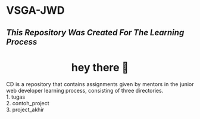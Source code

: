 # VSGA-JWD

## _This Repository Was Created For The Learning Process_

###

<h1 align="center">hey there 👋</h1>
<p align="justify">CD is a repository that contains assignments given by mentors in the junior web developer learning process, consisting of three directories.
<br>1. tugas
<br>2. contoh_project
<br>3. project_akhir</p>
